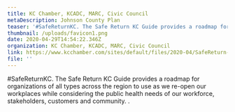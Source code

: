 ```yaml
---
title: KC Chamber, KCADC, MARC, Civic Council
metaDescription: Johnson County Plan
teaser: '#SafeReturnKC. The Safe Return KC Guide provides a roadmap for organizations of all types across the region to use as we re-open our workplaces while considering the public health needs of our workforce, stakeholders, customers and community. '
thumbnail: /uploads/favicon1.png
date: 2020-04-29T14:54:22.346Z
organization: KC Chamber, KCADC, MARC, Civic Council
link: https://www.kcchamber.com/sites/default/files/2020-04/SafeReturn-GUIDE.pdf
file: ''
---
```


#SafeReturnKC. The Safe Return KC Guide provides a roadmap for organizations of all types across the region to use as we re-open our workplaces while considering the public health needs of our workforce, stakeholders, customers and community. .
